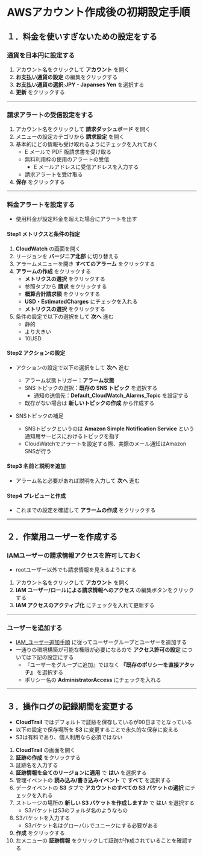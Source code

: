 # AWSアカウント作成後の初期設定手順

## １．料金を使いすぎないための設定をする

### 通貨を日本円に設定する

1. アカウント名をクリックして __アカウント__ を開く
2. __お支払い通貨の設定__ の編集をクリックする
3. __お支払い通貨の選択:JPY - Japanses Yen__ を選択する
4. __更新__ をクリックする

***

### 請求アラートの受信設定をする

1. アカウント名をクリックして __請求ダッシュボード__ を開く
2. メニューの設定カテゴリから __請求設定__ を開く
3. 基本的にどの情報も受け取れるようにチェックを入れておく
    * E メールで PDF 版請求書を受け取る
    * 無料利用枠の使用のアラートの受信
      * E メールアドレスに受信アドレスを入力する
    * 請求アラートを受け取る
4. __保存__ をクリックする

***

### 料金アラートを設定する

* 使用料金が設定料金を超えた場合にアラートを出す

#### Step1 メトリクスと条件の指定

1. __CloudWatch__ の画面を開く
2. リージョンを __バージニア北部__ に切り替える
3. アラームメニューを開き __すべてのアラーム__ をクリックする
4. __アラームの作成__ をクリックする
    * __メトリクスの選択__ をクリックする
    * 参照タブから __請求__ をクリックする
    * __概算合計請求額__ をクリックする
    * __USD・EstimatedCharges__ にチェックを入れる
    * __メトリクスの選択__ をクリックする
5. 条件の設定で以下の選択をして __次へ__ 進む
    * 静的
    * より大きい
    * 10USD

#### Step2 アクションの設定

* アクションの設定で以下の選択をして __次へ__ 進む
  * アラーム状態トリガー：__アラーム状態__
  * SNS トピックの選択：__既存の SNS トピック__ を選択する
    * 通知の送信先：__Default_CloudWatch_Alarms_Topic__ を設定する
  * 既存がない場合は __新しいトピックの作成__ から作成する

* SNSトピックの補足
  * SNSトピックというのは __Amazon Simple Notification Service__ という通知用サービスにおけるトピックを指す
  * CloudWatchでアラートを設定する際、実際のメール通知はAmazon SNSが行う

#### Step3 名前と説明を追加

* アラーム名と必要があれば説明を入力して __次へ__ 進む

#### Step4 プレビューと作成

* これまでの設定を確認して __アラームの作成__ をクリックする

***

## ２．作業用ユーザーを作成する

### IAMユーザーの請求情報アクセスを許可しておく

* rootユーザー以外でも請求情報を見えるようにする

1. アカウント名をクリックして __アカウント__ を開く
2. __IAM ユーザー/ロールによる請求情報へのアクセス__ の編集ボタンをクリックする
3. __IAM アクセスのアクティブ化__ にチェックを入れて更新する

***

### ユーザーを追加する

* [IAM_ユーザー追加手順](https://github.com/junichitashiro/Technical-Notes/blob/master/Cloud/AWS/IAM_ユーザー追加手順.md) に従ってユーザーグループとユーザーを追加する
* 一通りの環境構築が可能な権限が必要になるので __アクセス許可の設定__ については下記の設定にする
  * 『ユーザーをグループに追加』ではなく __『既存のポリシーを直接アタッチ』__ を選択する
  * ポリシー名の __AdministratorAccess__ にチェックを入れる

***

## ３．操作ログの記録期間を変更する

* __CloudTrail__ ではデフォルトで証跡を保存しているが90日までとなっている
* 以下の設定で保存場所を __S3__ に変更することで永久的な保存に変える
* S3は有料であり、個人利用なら必須ではない

1. __CloudTrail__ の画面を開く
2. __証跡の作成__ をクリックする
3. 証跡名を入力する
4. __証跡情報を全てのリージョンに適用__ で __はい__ を選択する
5. 管理イベントの __読み込み/書き込みイベント__ で __すべて__ を選択する
6. データイベントの __S3__ タブで __アカウントのすべての S3 バケットの選択__ にチェックを入れる
7. ストレージの場所の __新しい S3 バケットを作成しますか__ で __はい__ を選択する
    * S3バケットはS3のフォルダ名のようなもの
8. S3バケットを入力する
    * S3バケット名はグローバルでユニークにする必要がある
9. __作成__ をクリックする
10. 左メニューの __証跡情報__ をクリックして証跡が作成されていることを確認する
